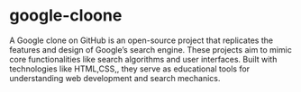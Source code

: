 # google-cloone
A Google clone on GitHub is an open-source project that replicates the features and design of Google’s search engine. These projects aim to mimic core functionalities like search algorithms and user interfaces. Built with technologies like HTML,CSS,, they serve as educational tools for understanding web development and search mechanics.
